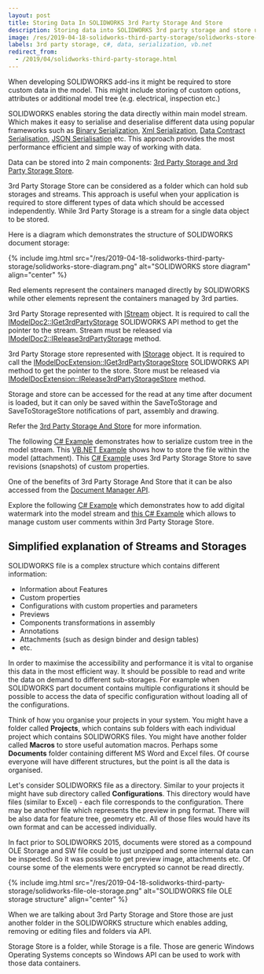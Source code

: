 ```yaml
---
layout: post
title: Storing Data In SOLIDWORKS 3rd Party Storage And Store
description: Storing data into SOLIDWORKS 3rd party storage and store using API. Serialization and deserialization of structures and other data.
image: /res/2019-04-18-solidworks-third-party-storage/solidworks-store-diagram.png
labels: 3rd party storage, c#, data, serialization, vb.net
redirect_from:
  - /2019/04/solidworks-third-party-storage.html
---
```

When developing SOLIDWORKS add-ins it might be required to store custom data in the model. This might include storing of custom options, attributes or additional model tree (e.g. electrical, inspection etc.)

SOLIDWORKS enables storing the data directly within main model stream. Which makes it easy to serialise and deserialise different data using popular frameworks such as [Binary Serialization](https://docs.microsoft.com/en-us/dotnet/api/system.runtime.serialization.formatters.binary.binaryformatter?view=netframework-4.7.2), [Xml Serialization](https://docs.microsoft.com/en-us/dotnet/api/system.xml.serialization.xmlserializer), [Data Contract Serialisation](https://docs.microsoft.com/en-us/dotnet/api/system.runtime.serialization.datacontractserializer?view=netframework-4.7.2), [JSON Serialisation](https://www.newtonsoft.com/json/help/html/SerializingJSON.htm) etc. This approach provides the most performance efficient and simple way of working with data.

Data can be stored into 2 main components: [3rd Party Storage and 3rd Party Storage Store](https://www.codestack.net/solidworks-api/data-storage/third-party/).

3rd Party Storage Store can be considered as a folder which can hold sub storages and streams. This approach is useful when your application is required to store different types of data which should be accessed independently. While 3rd Party Storage is a stream for a single data object to be stored.

Here is a diagram which demonstrates the structure of SOLIDWORKS document storage:

{% include img.html src="/res/2019-04-18-solidworks-third-party-storage/solidworks-store-diagram.png" alt="SOLIDWORKS store diagram" align="center" %}

Red elements represent the containers managed directly by SOLIDWORKS while other elements represent the containers managed by 3rd parties.

3rd Party Storage represented with [IStream](https://docs.microsoft.com/en-us/windows/desktop/api/objidl/nn-objidl-istream) object. It is required to call the [IModelDoc2::IGet3rdPartyStorage](http://help.solidworks.com/2015/english/api/sldworksapi/SOLIDWORKS.Interop.sldworks~SOLIDWORKS.Interop.sldworks.IModelDoc2~IGet3rdPartyStorage.html) SOLIDWORKS API method to get the pointer to the stream. Stream must be released via [IModelDoc2::IRelease3rdPartyStorage](http://help.solidworks.com/2015/english/api/sldworksapi/SOLIDWORKS.Interop.sldworks~SOLIDWORKS.Interop.sldworks.IModelDoc2~IRelease3rdPartyStorage.html) method.

3rd Party Storage store represented with [IStorage](https://docs.microsoft.com/en-us/windows/desktop/api/objidl/nn-objidl-istorage) object. It is required to call the [IModelDocExtension::IGet3rdPartyStorageStore](http://help.solidworks.com/2015/english/api/sldworksapi/SolidWorks.Interop.sldworks~SolidWorks.Interop.sldworks.IModelDocExtension~IGet3rdPartyStorageStore.html) SOLIDWORKS API method to get the pointer to the store. Store must be released via [IModelDocExtension::IRelease3rdPartyStorageStore](http://help.solidworks.com/2015/english/api/sldworksapi/SolidWorks.Interop.sldworks~SolidWorks.Interop.sldworks.IModelDocExtension~IRelease3rdPartyStorageStore.html) method.

Storage and store can be accessed for the read at any time after document is loaded, but it can only be saved within the SaveToStorage and SaveToStorageStore notifications of part, assembly and drawing.

Refer the [3rd Party Storage And Store](https://www.codestack.net/solidworks-api/data-storage/third-party/) for more information.

The following [C# Example](https://www.codestack.net/solidworks-api/data-storage/third-party/tree-structure-serialization/) demonstrates how to serialize custom tree in the model stream. This [VB.NET Example](https://www.codestack.net/solidworks-api/data-storage/third-party/embed-file/) shows how to store the file within the model (attachment). This [C# Example](https://www.codestack.net/solidworks-api/data-storage/third-party/custom-properties-revisions/) uses 3rd Party Storage Store to save revisions (snapshots) of custom properties.

One of the benefits of 3rd Party Storage And Store that it can be also accessed from the [Document Manager API](https://www.codestack.net/solidworks-document-manager-api/).

Explore the following [C# Example](https://www.codestack.net/solidworks-document-manager-api/document/data-storage/third-party/add-watermark/) which demonstrates how to add digital watermark into the model stream and [this C# Example](https://www.codestack.net/solidworks-document-manager-api/document/data-storage/third-party/add-comments/) which allows to manage custom user comments within 3rd Party Storage Store.

## Simplified explanation of Streams and Storages

SOLIDWORKS file is a complex structure which contains different information:

* Information about Features
* Custom properties
* Configurations with custom properties and parameters
* Previews
* Components transformations in assembly
* Annotations
* Attachments (such as design binder and design tables)
* etc.

In order to maximise the accessibility and performance it is vital to organise this data in the most efficient way. It should be possible to read and write the data on demand to different sub-storages. For example when SOLIDWORKS part document contains multiple configurations it should be possible to access the data of specific configuration without loading all of the configurations.

Think of how you organise your projects in your system. You might have a folder called **Projects**, which contains sub folders with each individual project which contains SOLIDWORKS files. You might have another folder called **Macros** to store useful automation macros. Perhaps some **Documents** folder containing different MS Word and Excel files. Of course everyone will have different structures, but the point is all the data is organised.

Let's consider SOLIDWORKS file as a directory. Similar to your projects it might have sub directory called **Configurations**. This directory would have files (similar to Excel) - each file corresponds to the configuration. There may be another file which represents the preview in png format. There will be also data for feature tree, geometry etc. All of those files would have its own format and can be accessed individually.

In fact prior to SOLIDWORKS 2015, documents were stored as a compound OLE Storage and SW file could be just unzipped and some internal data can be inspected. So it was possible to get preview image, attachments etc. Of course some of the elements were encrypted so cannot be read directly.

{% include img.html src="/res/2019-04-18-solidworks-third-party-storage/solidworks-file-ole-storage.png" alt="SOLIDWORKS file OLE storage structure" align="center" %}

When we are talking about 3rd Party Storage and Store those are just another folder in the SOLIDWORKS structure which enables adding, removing or editing files and folders via API.

Storage Store is a folder, while Storage is a file. Those are generic Windows Operating Systems concepts so Windows API can be used to work with those data containers.